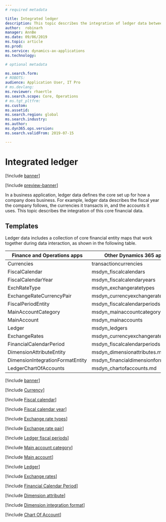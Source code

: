 ```yaml
---
# required metadata

title: Integrated ledger
description: This topic describes the integration of ledger data between Finance and Operations and other Dynamics 365 applications using the Common Data Service.
author:  robinarh
manager: AnnBe
ms.date: 09/06/2019
ms.topic: article
ms.prod: 
ms.service: dynamics-ax-applications
ms.technology: 

# optional metadata

ms.search.form: 
# ROBOTS: 
audience: Application User, IT Pro
# ms.devlang: 
ms.reviewer: rhaertle
ms.search.scope: Core, Operations
# ms.tgt_pltfrm: 
ms.custom: 
ms.assetid: 
ms.search.region: global
ms.search.industry: 
ms.author: 
ms.dyn365.ops.version: 
ms.search.validFrom: 2019-07-15

---
```


# Integrated ledger

[!include [banner](../../includes/banner.md)]

[!include [preview-banner](../../includes/preview-banner.md)]

In a business application, ledger data defines the core set up for how a company does business. For example, ledger data describes the fiscal year the company follows, the currencies it transacts in, and the accounts it uses. This topic describes the integration of this core financial data.

## Templates

Ledger data includes a collection of core financial entity maps that work together during data interaction, as shown in the following table.

Finance and Operations apps      | Other Dynamics 365 apps
---------------------------------|---------------------------------
Currencies                       | transactioncurrencies
FiscalCalendar                   | msdyn\_fiscalcalendars
FiscalCalendarYear               | msdyn\_fiscalcalendaryears
ExchRateType                     | msdyn\_exchangeratetypes
ExchangeRateCurrencyPair         | msdyn\_currencyexchangeratepairs
FiscalPeriodEntity               | msdyn\_fiscalcalendarperiods
MainAccountCategory              | msdyn\_mainaccountcategory
MainAccount                      | msdyn\_mainaccounts
Ledger                           | msdyn\_ledgers
ExchangeRates                    | msdyn\_currencyexchangerates
FinancialCalendarPeriod          | msdyn\_fiscalcalendarperiods
DimensionAttributeEntity         | msdyn\_dimensionattributes.md
DimensionIntegrationFormatEntity | msdyn\_financialdimensionformats.md
LedgerChartOfAccounts            | msdyn\_chartofaccounts.md


[!include [banner](../../includes/dual-write-symbols.md)]

[!include [Currency](includes/Currencies-transactioncurrencies.md)]

[!include [Fiscal calendar](includes/FiscalCalendar-msdyn-fiscalcalendars.md)]

[!include [Fiscal calendar year](includes/FiscalCalendarYear-msdyn-fiscalcalendaryears.md)]

[!include [Exchange rate types](includes/ExchRateType-msdyn-exchangeratetypes.md)]

[!include [Exchange rate pair](includes/ExchangeRateCurrencyPair-msdyn-currencyexchangeratepairs.md)]

[!include [Ledger fiscal periods](includes/FiscalPeriodEntity-msdyn-fiscalcalendarperiods.md)]

[!include [Main account category](includes/MainAccountCategory-msdyn-mainaccountcategory.md)]

[!include [Main account](includes/MainAccount-msdyn-mainaccounts.md)]

[!include [Ledger](includes/Ledger-msdyn-ledgers.md)]

[!include [Exchange rates](includes/ExchangeRates-msdyn-currencyexchangerates.md)]

[!include [Financial Calendar Period](includes/FiscalPeriodEntity-msdyn-fiscalcalendarperiods.md)]

[!include [Dimension attribute](includes/DimensionAttributeEntity-msdyn-dimensionattributes.md)]

[!include [Dimension integration format](includes/DimensionIntegrationFormatEntity-msdyn-financialdimensionformats.md)]

[!include [Chart Of Account](includes/LedgerChartOfAccounts-msdyn-chartofaccounts.md)]




